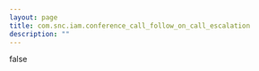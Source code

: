 ```yaml
---
layout: page
title: com.snc.iam.conference_call_follow_on_call_escalation
description: ""
---
```

false